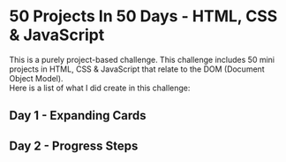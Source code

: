 # 50 Projects In 50 Days - HTML, CSS &amp; JavaScript
This is a purely project-based challenge. This challenge includes 50 mini projects in HTML, CSS & JavaScript that relate to the DOM (Document Object Model). 
<br>Here is a list of what I did create in this challenge:
## Day 1 - Expanding Cards
## Day 2 - Progress Steps

